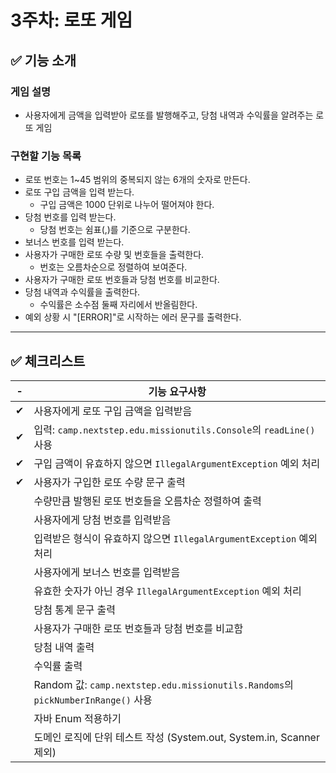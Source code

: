 # 3주차: 로또 게임

## ✅ 기능 소개

### 게임 설명
- 사용자에게 금액을 입력받아 로또를 발행해주고, 당첨 내역과 수익률을 알려주는 로또 게임

### 구현할 기능 목록
- 로또 번호는 1~45 범위의 중복되지 않는 6개의 숫자로 만든다.
- 로또 구입 금액을 입력 받는다.
    - 구입 금액은 1000 단위로 나누어 떨어져야 한다.
- 당첨 번호를 입력 받는다.
    - 당첨 번호는 쉼표(,)를 기준으로 구분한다.
- 보너스 번호를 입력 받는다.
- 사용자가 구매한 로또 수량 및 번호들을 출력한다.
    - 번호는 오름차순으로 정렬하여 보여준다.
- 사용자가 구매한️ 로또 번호들과 당첨 번호를 비교한다.
- 당첨 내역과 수익률을 출력한다.
    - 수익률은 소수점 둘째 자리에서 반올림한다.
- 예외 상황 시 "[ERROR]"로 시작하는 에러 문구를 출력한다.

---

## ✅ 체크리스트

| - | 기능 요구사항                                                                      |
|--|------------------------------------------------------------------------------|
| ✔ | 사용자에게 로또 구입 금액을 입력받음                                                         |
| ✔ | 입력: `camp.nextstep.edu.missionutils.Console`의 `readLine()` 사용                |
| ✔ | 구입 금액이 유효하지 않으면 `IllegalArgumentException` 예외 처리                             |
| ✔ | 사용자가 구입한 로또 수량 문구 출력                                                         |
|  | 수량만큼 발행된 로또 번호들을 오름차순 정렬하여 출력                                                 |
|  | 사용자에게 당첨 번호를 입력받음                                                            |
|  | 입력받은 형식이 유효하지 않으면 `IllegalArgumentException` 예외 처리                           |
|  | 사용자에게 보너스 번호를 입력받음                                                           |
|  | 유효한 숫자가 아닌 경우 `IllegalArgumentException` 예외 처리                               |
|  | 당첨 통계 문구 출력                                                                  |
|  | 사용자가 구매한 로또 번호들과 당첨 번호를 비교함                                                  |
|  | 당첨 내역 출력                                                                     |
|  | 수익률 출력                                                                       |
|  | Random 값: `camp.nextstep.edu.missionutils.Randoms`의 `pickNumberInRange()` 사용 |
|  | 자바 Enum 적용하기                                                                 |
|  | 도메인 로직에 단위 테스트 작성 (System.out, System.in, Scanner 제외)                        |

<br>